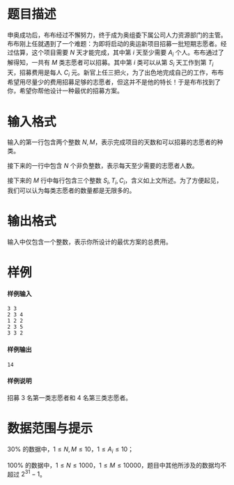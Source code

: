 
# 题目描述

申奥成功后，布布经过不懈努力，终于成为奥组委下属公司人力资源部门的主管。布布刚上任就遇到了一个难题：为即将启动的奥运新项目招募一批短期志愿者。经过估算，这个项目需要 $N$ 天才能完成，其中第 $i$ 天至少需要 $A_i$ 个人。布布通过了解得知，一共有 $M$ 类志愿者可以招募。其中第 $i$ 类可以从第 $S_i$ 天工作到第 $T_i$ 天，招募费用是每人 $C_i$ 元。新官上任三把火，为了出色地完成自己的工作，布布希望用尽量少的费用招募足够的志愿者，但这并不是他的特长！于是布布找到了你，希望你帮他设计一种最优的招募方案。

# 输入格式

输入的第一行包含两个整数 $N, M$，表示完成项目的天数和可以招募的志愿者的种类。

接下来的一行中包含 $N$ 个非负整数，表示每天至少需要的志愿者人数。

接下来的 $M$ 行中每行包含三个整数 $S_i, T_i, C_i$，含义如上文所述。为了方便起见，我们可以认为每类志愿者的数量都是无限多的。

# 输出格式

输入中仅包含一个整数，表示你所设计的最优方案的总费用。

# 样例

#### 样例输入
```plain
3 3
2 3 4
1 2 2
2 3 5
3 3 2
```
#### 样例输出
```plain
14
```

#### 样例说明
招募 $3$ 名第一类志愿者和 $4$ 名第三类志愿者。

# 数据范围与提示

$30\%$ 的数据中，$1\le N, M\le 10$，$1\le A_i\le 10$；

$100\%$ 的数据中，$1\le N\le 1000$，$1\le M\le 10000$，题目中其他所涉及的数据均不超过 $2^{31}-1$。

